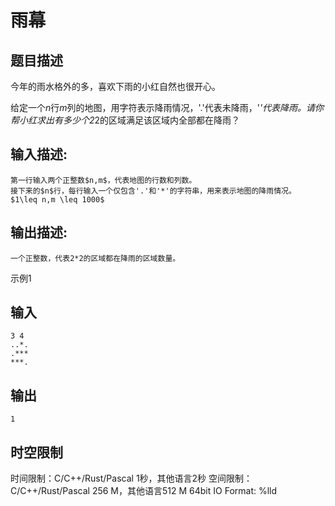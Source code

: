 # 雨幕

## 题目描述

今年的雨水格外的多，喜欢下雨的小红自然也很开心。  
  
给定一个$n$行$m$列的地图，用字符表示降雨情况，'.'代表未降雨，'*'代表降雨。请你帮小红求出有多少个2*2的区域满足该区域内全部都在降雨？

## 输入描述:
    
    
    第一行输入两个正整数$n,m$，代表地图的行数和列数。  
    接下来的$n$行，每行输入一个仅包含'.'和'*'的字符串，用来表示地图的降雨情况。  
    $1\leq n,m \leq 1000$

## 输出描述:
    
    
    一个正整数，代表2*2的区域都在降雨的区域数量。

示例1 

## 输入
    
    
    3 4
    ..*.
    .***
    ***.

## 输出
    
    
    1


## 时空限制

时间限制：C/C++/Rust/Pascal 1秒，其他语言2秒
空间限制：C/C++/Rust/Pascal 256 M，其他语言512 M
64bit IO Format: %lld